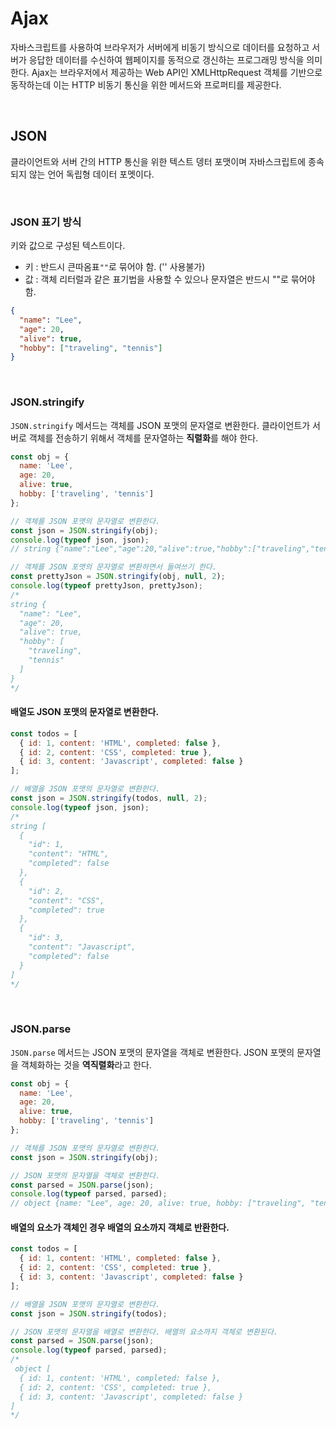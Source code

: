 # Ajax
자바스크립트를 사용하여 브라우저가 서버에게 비동기 방식으로 데이터를 요청하고 서버가 응답한 데이터를 수신하여 웹페이지를 동적으로 갱신하는 프로그래밍 방식을 의미한다. Ajax는 브라우저에서 제공하는 Web API인 XMLHttpRequest 객체를 기반으로 동작하는데 이는 HTTP 비동기 통신을 위한 메서드와 프로퍼티를 제공한다.

<br/>

## JSON
클라이언트와 서버 간의 HTTP 통신을 위한 텍스트 뎅터 포맷이며 자바스크립트에 종속되지 않는 언어 독립형 데이터 포멧이다.

<br/>

### JSON 표기 방식
키와 값으로 구성된 텍스트이다. 
- 키 : 반드시 큰따옴표`""`로 묶어야 함. ('' 사용불가) 
- 값 : 객체 리터럴과 같은 표기법을 사용할 수 있으나 문자열은 반드시 ""로 묶어야 함.

```json
{
  "name": "Lee",
  "age": 20,
  "alive": true,
  "hobby": ["traveling", "tennis"]
}
```

<br/>

### JSON.stringify
`JSON.stringify` 메서드는 객체를 JSON 포맷의 문자열로 변환한다. 클라이언트가 서버로 객체를 전송하기 위해서 객체를 문자열하는 **직렬화**를 해야 한다.

```js
const obj = {
  name: 'Lee',
  age: 20,
  alive: true,
  hobby: ['traveling', 'tennis']
};

// 객체를 JSON 포맷의 문자열로 변환한다.
const json = JSON.stringify(obj);
console.log(typeof json, json);
// string {"name":"Lee","age":20,"alive":true,"hobby":["traveling","tennis"]}

// 객체를 JSON 포맷의 문자열로 변환하면서 들여쓰기 한다.
const prettyJson = JSON.stringify(obj, null, 2);
console.log(typeof prettyJson, prettyJson);
/*
string {
  "name": "Lee",
  "age": 20,
  "alive": true,
  "hobby": [
    "traveling",
    "tennis"
  ]
}
*/
```
#### 배열도 JSON 포맷의 문자열로 변환한다.
```js
const todos = [
  { id: 1, content: 'HTML', completed: false },
  { id: 2, content: 'CSS', completed: true },
  { id: 3, content: 'Javascript', completed: false }
];

// 배열을 JSON 포맷의 문자열로 변환한다.
const json = JSON.stringify(todos, null, 2);
console.log(typeof json, json);
/*
string [
  {
    "id": 1,
    "content": "HTML",
    "completed": false
  },
  {
    "id": 2,
    "content": "CSS",
    "completed": true
  },
  {
    "id": 3,
    "content": "Javascript",
    "completed": false
  }
]
*/
```

<br/>

### JSON.parse
`JSON.parse` 메서드는 JSON 포맷의 문자열을 객체로 변환한다. JSON 포맷의 문자열을 객체화하는 것을 **역직렬화**라고 한다.

```js
const obj = {
  name: 'Lee',
  age: 20,
  alive: true,
  hobby: ['traveling', 'tennis']
};

// 객체를 JSON 포맷의 문자열로 변환한다.
const json = JSON.stringify(obj);

// JSON 포맷의 문자열을 객체로 변환한다.
const parsed = JSON.parse(json);
console.log(typeof parsed, parsed);
// object {name: "Lee", age: 20, alive: true, hobby: ["traveling", "tennis"]}
```

#### 배열의 요소가 객체인 경우 배열의 요소까지 객체로 반환한다.
```js
const todos = [
  { id: 1, content: 'HTML', completed: false },
  { id: 2, content: 'CSS', completed: true },
  { id: 3, content: 'Javascript', completed: false }
];

// 배열을 JSON 포맷의 문자열로 변환한다.
const json = JSON.stringify(todos);

// JSON 포맷의 문자열을 배열로 변환한다. 배열의 요소까지 객체로 변환된다.
const parsed = JSON.parse(json);
console.log(typeof parsed, parsed);
/*
 object [
  { id: 1, content: 'HTML', completed: false },
  { id: 2, content: 'CSS', completed: true },
  { id: 3, content: 'Javascript', completed: false }
]
*/
```

